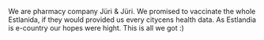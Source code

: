 We are pharmacy company Jüri & Jüri. We promised to vaccinate the whole Estlanida, if they would provided us every citycens health data. As Estlandia is e-country our hopes were hight. This is all we got :)
